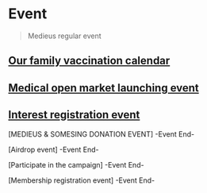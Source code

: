 # Event
> Medieus regular event

## [Our family vaccination calendar](https://medieus.com/medi_diary/vd/vd_default.asp "event in progress")

## [Medical open market launching event](https://medieus.com/product/checkup/checkup.asp "event in progress")

## [Interest registration event](https://medieus.com/ "event in progress")

[MEDIEUS & SOMESING DONATION EVENT] -Event End-

[Airdrop event] -Event End-

[Participate in the campaign] -Event End-

[Membership registration event] -Event End-